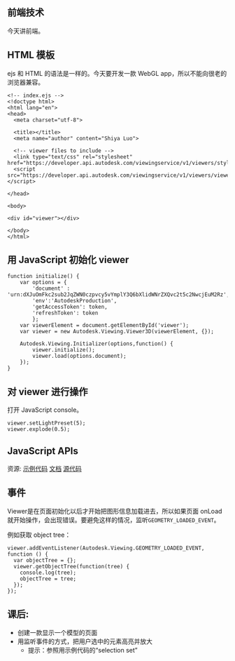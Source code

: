 ## 前端技术

今天讲前端。

## HTML 模板
ejs 和 HTML 的语法是一样的。今天要开发一款 WebGL app，所以不能向很老的浏览器兼容。

```
<!-- index.ejs -->
<!doctype html>
<html lang="en">
<head>
  <meta charset="utf-8">

  <title></title>
  <meta name="author" content="Shiya Luo">

  <!-- viewer files to include -->
  <link type="text/css" rel="stylesheet" href="https://developer.api.autodesk.com/viewingservice/v1/viewers/style.css"/>
  <script src="https://developer.api.autodesk.com/viewingservice/v1/viewers/viewer3D.min.js"></script>

</head>

<body>

<div id="viewer"></div>

</body>
</html>
```

## 用 JavaScript 初始化 viewer
```
function initialize() {
    var options = {
        'document' : 'urn:dXJuOmFkc2sub2JqZWN0czpvcy5vYmplY3Q6bXlidWNrZXQvc2t5c2NwcjEuM2Rz',
        'env':'AutodeskProduction',
        'getAccessToken': token,
        'refreshToken': token
        };
    var viewerElement = document.getElementById('viewer');
    var viewer = new Autodesk.Viewing.Viewer3D(viewerElement, {});

    Autodesk.Viewing.Initializer(options,function() {
        viewer.initialize();
        viewer.load(options.document);
    });
}
```

## 对 viewer 进行操作
打开 JavaScript console。

```
viewer.setLightPreset(5);
viewer.explode(0.5);
```

## JavaScript APIs
资源:
[示例代码](http://developer-autodesk.github.io/LmvDbg/)
[文档](https://developer.autodesk.com/api/viewerapi/)
[源代码](https://autodeskviewer.com/viewers/2.5/viewer3D.js)

## 事件
Viewer是在页面初始化以后才开始把图形信息加载进去，所以如果页面 onLoad 就开始操作，会出现错误。要避免这样的情况，监听`GEOMETRY_LOADED_EVENT`。

例如获取 object tree：
```
viewer.addEventListener(Autodesk.Viewing.GEOMETRY_LOADED_EVENT, function () {
  var objectTree = {};
  viewer.getObjectTree(function(tree) {
    console.log(tree);
    objectTree = tree;
  });
});
```

## 课后:
- 创建一款显示一个模型的页面
- 用监听事件的方式，把用户选中的元素高亮并放大
  - 提示：参照用示例代码的“selection set”
